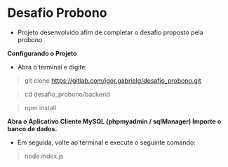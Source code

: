 # Desafio Probono

- Projeto desenvolvido afim de completar o desafio proposto pela probono

**Configurando o Projeto**
- Abra o terminal e digite:

> git clone https://gitlab.com/igor.gabrielg/desafio_probono.git

> cd desafio_probono/backend

>  npm install


**Abra o Aplicativo Cliente MySQL (phpmyadmin / sqlManager) Importe o banco de dados.**

- Em seguida, volte ao terminal e execute o seguinte comando:

> node index.js
